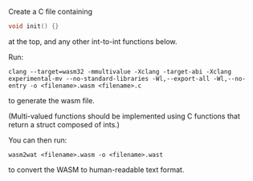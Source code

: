 Create a C file containing

```c
void init() {}
```

at the top, and any other int-to-int functions below.

Run:

```shell
clang --target=wasm32 -mmultivalue -Xclang -target-abi -Xclang experimental-mv --no-standard-libraries -Wl,--export-all -Wl,--no-entry -o <filename>.wasm <filename>.c
```

to generate the wasm file.

(Multi-valued functions should be implemented using C functions that return a
struct composed of ints.)

You can then run:

```shell
wasm2wat <filename>.wasm -o <filename>.wast
```

to convert the WASM to human-readable text format.
